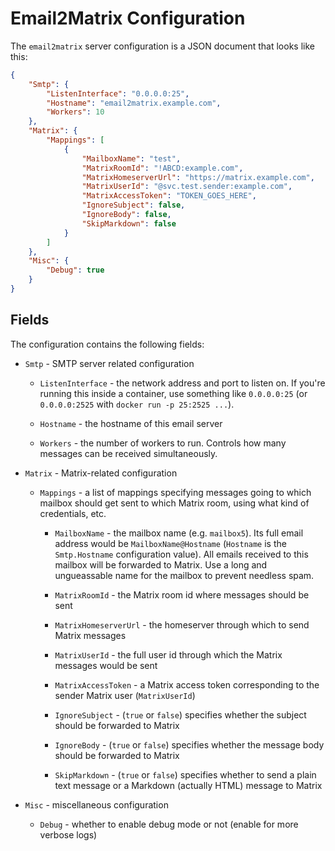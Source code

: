 # Email2Matrix Configuration

The `email2matrix` server configuration is a JSON document that looks like this:

```json
{
	"Smtp": {
		"ListenInterface": "0.0.0.0:25",
		"Hostname": "email2matrix.example.com",
		"Workers": 10
	},
	"Matrix": {
		"Mappings": [
			{
				"MailboxName": "test",
				"MatrixRoomId": "!ABCD:example.com",
				"MatrixHomeserverUrl": "https://matrix.example.com",
				"MatrixUserId": "@svc.test.sender:example.com",
				"MatrixAccessToken": "TOKEN_GOES_HERE",
				"IgnoreSubject": false,
				"IgnoreBody": false,
				"SkipMarkdown": false
			}
		]
	},
	"Misc": {
		"Debug": true
	}
}

```

## Fields

The configuration contains the following fields:

- `Smtp` - SMTP server related configuration

	- `ListenInterface` - the network address and port to listen on. If you're running this inside a container, use something like `0.0.0.0:25` (or `0.0.0.0:2525` with `docker run -p 25:2525 ...`).

	- `Hostname` - the hostname of this email server

	- `Workers` - the number of workers to run. Controls how many messages can be received simultaneously.


- `Matrix` - Matrix-related configuration

	- `Mappings` - a list of mappings specifying messages going to which mailbox should get sent to which Matrix room, using what kind of credentials, etc.

		- `MailboxName` - the mailbox name (e.g. `mailbox5`). Its full email address would be `MailboxName@Hostname` (`Hostname` is the `Smtp.Hostname` configuration value). All emails received to this mailbox will be forwarded to Matrix. Use a long and ungueassable name for the mailbox to prevent needless spam.

		- `MatrixRoomId` - the Matrix room id where messages should be sent

		- `MatrixHomeserverUrl` - the homeserver through which to send Matrix messages

		- `MatrixUserId` - the full user id through which the Matrix messages would be sent

		- `MatrixAccessToken` - a Matrix access token corresponding to the sender Matrix user (`MatrixUserId`)

		- `IgnoreSubject` - (`true` or `false`) specifies whether the subject should be forwarded to Matrix

		- `IgnoreBody` - (`true` or `false`) specifies whether the message body should be forwarded to Matrix

		- `SkipMarkdown` - (`true` or `false`) specifies whether to send a plain text message or a Markdown (actually HTML) message to Matrix

- `Misc` - miscellaneous configuration

	- `Debug` - whether to enable debug mode or not (enable for more verbose logs)
